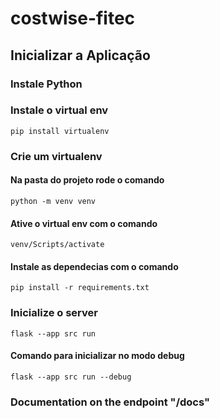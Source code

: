 # costwise-fitec

## Inicializar a Aplicação

### Instale Python

### Instale o virtual env
```
pip install virtualenv
```

### Crie um virtualenv

#### Na pasta do projeto rode o comando
```
python -m venv venv
```

#### Ative o virtual env com o comando
```
venv/Scripts/activate
```

#### Instale as dependecias com o comando
```
pip install -r requirements.txt
```

### Inicialize o server
```
flask --app src run
```
#### Comando para inicializar no modo debug
```
flask --app src run --debug
```

### Documentation on the endpoint "/docs"